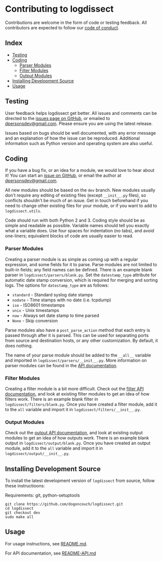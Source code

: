 # Contributing to logdissect
Contributions are welcome in the form of code or testing feedback. All contributors are expected to follow our [code of conduct](CODE_OF_CONDUCT.md).

## Index

- [Testing](#testing)
- [Coding](#coding)
  - [Parser Modules](#parser-modules)
  - [Filter Modules](#filter-modules)
  - [Output Modules](#output-modules)
- [Installing Development Source](#installing-development-source)
- [Usage](#usage)

## Testing
User feedback helps logdissect get better. All issues and comments can be directed to the [issues page on GitHub](https://github.com/dogoncouch/logdissect/issues), or emailed to [dpersonsdev@gmail.com](mailto:dpersonsdev@gmail.com). Please ensure you are using the latest release.

Issues based on bugs should be well documented, with any error message and an explanation of how the issue can be reproduced. Additional information such as Python version and operating system are also useful.

## Coding
If you have a bug fix, or an idea for a module, we would love to hear about it! You can start an [issue on GitHub](https://github.com/dogoncouch/logdissect/issues), or email the author at [dpersonsdev@gmail.com](mailto:dpersonsdev@gmail.com).

All new modules should be based on the `dev` branch. New modules usually don't require any editing of existing files (except `__init__.py` files), so conflicts shouldn't be much of an issue. Get in touch beforehand if you need to change other existing files for your module, or if you want to add to `logdissect.utils`.

Code should run with both Python 2 and 3. Coding style should be as simple and readable as possible. Variable names should tell you exactly what a variable does. Use four spaces for indentation (no tabs), and avoid one-liners; equivalent blocks of code are usually easier to read.

### Parser Modules
Creating a parser module is as simple as coming up with a regular expression, and some fields for it to parse. Parse modules are not limited to built-in fields; any field names can be defined. There is an example blank parser in `logdissect/parsers/blank.py`. Set the `datestamp_type` attribute for automatic date stamp conversion, which is required for merging and sorting logs. The options for `datestamp_type` are as follows:

- `standard` - Standard syslog date stamps
- `nodate` - Time stamps with no date (i.e. tcpdump)
- `iso` - ISO8601 timestamps
- `unix` - Unix timestamps
- `now` - Always set date stamp to time parsed
- `None` - Skip conversion

Parse modules also have a `post_parse_action` method that each entry is passed through after it is parsed. This can be used for separating ports from source and destination hosts, or any other customization. By default, it does nothing.

The name of your parse module should be added to the `__all__` variable and imported in `logdissect/parsers/__init__.py`. More information on parser modules can be found in the [API documentation](README-API.md#parser-modules).

### Filter Modules
Creating a filter module is a bit more difficult. Check out the [filter API documentation](README-API.md#filters-modules), and look at existing filter modules to get an idea of how filters work. There is an example blank filter in `logdissect/filters/blank.py`. Once you have created a filter module, add it to the `all` variable and import it in `logdissect/filters/__init__.py`.

### Output Modules
Check out the [output API documentation](README-API.md#output-modules), and look at existing output modules to get an idea of how outputs work. There is an example blank output in `logdissect/output/blank.py`. Once you have created an output module, add it to the `all` variable and import it in `logdissect/output/__init__.py`.

## Installing Development Source
To install the latest development version of `` logdissect `` from source, follow these instructioons:

Requirements: git, python-setuptools

    git clone https://github.com/dogoncouch/logdissect.git
    cd logdissect
    git checkout dev
    sudo make all

## Usage
For usage instructions, see [README.md](../README.md).

For API documentation, see [README-API.md](README-API.md)
